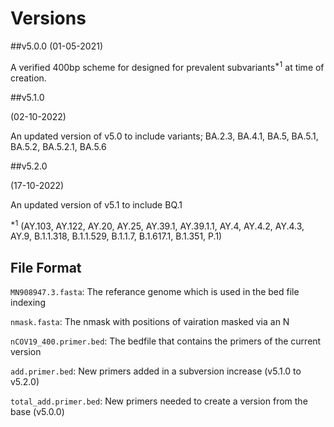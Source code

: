 # Versions
##v5.0.0
(01-05-2021)

A verified 400bp scheme for designed for prevalent subvariants<sup>*1</sup> at time of creation. 

##v5.1.0

(02-10-2022)

An updated version of v5.0 to include variants; BA.2.3, BA.4.1, BA.5, BA.5.1, BA.5.2, BA.5.2.1, BA.5.6

##v5.2.0

(17-10-2022)

An updated version of v5.1 to include BQ.1


<sup>*1</sup>
(AY.103, AY.122, AY.20, AY.25, AY.39.1, AY.39.1.1, AY.4, AY.4.2, AY.4.3, AY.9, B.1.1.318, B.1.1.529, B.1.1.7, B.1.617.1, B.1.351, P.1)

## File Format
```MN908947.3.fasta```: The referance genome which is used in the bed file indexing

```nmask.fasta```:  The nmask with positions of vairation masked via an N

```nCOV19_400.primer.bed```:  The bedfile that contains the primers of the current version

```add.primer.bed```: New primers added in a subversion increase (v5.1.0 to v5.2.0)

```total_add.primer.bed```: New primers needed to create a version from the base (v5.0.0)

